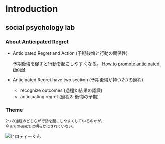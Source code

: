 # Introduction
## social psychology lab
### About Anticipated Regret

- Anticipated Regret and Action (予期後悔と行動の関係性)

    予期後悔を促すと行動を起こしやすくなる。
[How to promote anticipated regret](https://www.hiroshima-u.ac.jp)

- Anticipated Regret have two section (予期後悔が持つ2つの過程)
    - recognize outcomes (過程1: 結果の認識)
    - anticipating regret (過程2: 後悔の予期)

### Theme 
    2つの過程のどちらが行動を起こしやすくしているのかが、
    今までの研究では明らかにされていない。

![ヒロティーくん](https://www.hiroshima-u.ac.jp/system/files/138803/hiroty230.png)
